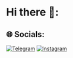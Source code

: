 # Hi there 👋:
<!-- It's Mahdi , a softwere developer , computer engeener -->
## 🌐 Socials:
[![Telegram](https://img.shields.io/badge/Telegram-%231DA1F2.svg?logo=Telegram&logoColor=white)](https://t.me/alunkomm) [![Instagram](https://img.shields.io/badge/Instagram-%23E4405F.svg?logo=Instagram&logoColor=white)](https://instagram.com/mahdi__ojaghloo)

<!-- [![LinkedIn](https://img.shields.io/badge/LinkedIn-%230077B5.svg?logo=linkedin&logoColor=white)](https://linkedin.com/in/mahdi_ojaghloo)[![Pinterest](https://img.shields.io/badge/Pinterest-%23E60023.svg?logo=Pinterest&logoColor=white)](https://pinterest.com/Umuthq) [![Twitter](https://img.shields.io/badge/Twitter-%231DA1F2.svg?logo=Twitter&logoColor=white)](https://twitter.com/)

Here are some ideas to get you started:

- 🔭 I’m currently working on ...
- 🌱 I’m currently learning ...
- 👯 I’m looking to collaborate on ...
- 🤔 I’m looking for help with ...
- 💬 Ask me about ...
- 📫 How to reach me: ...
- 😄 Pronouns: ...
- ⚡ Fun fact: ...
--> 

